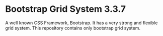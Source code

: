 # Bootstrap Grid System 3.3.7

A well known CSS Framework, Bootstrap. It has a very strong and flexible grid system. This repository contains only bootstrap grid system.
